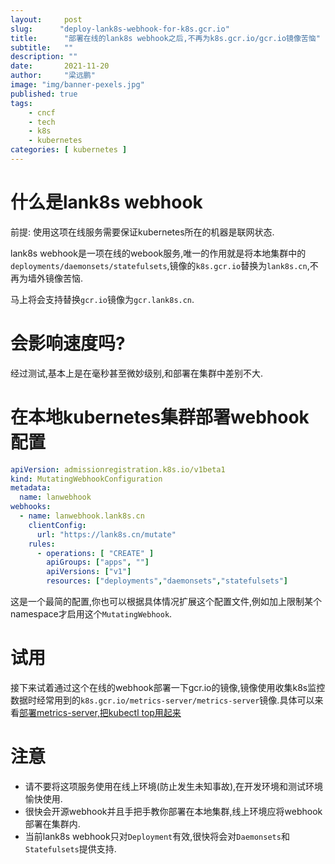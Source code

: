 ```yaml
---
layout:     post 
slug:      "deploy-lank8s-webhook-for-k8s.gcr.io"
title:      "部署在线的lank8s webhook之后,不再为k8s.gcr.io/gcr.io镜像苦恼"
subtitle:   ""
description: ""
date:       2021-11-20
author:     "梁远鹏"
image: "img/banner-pexels.jpg"
published: true
tags:
    - cncf 
    - tech
    - k8s
    - kubernetes
categories: [ kubernetes ]
---
```


# 什么是lank8s webhook  

前提: 使用这项在线服务需要保证kubernetes所在的机器是联网状态.

lank8s webhook是一项在线的webook服务,唯一的作用就是将本地集群中的`deployments/daemonsets/statefulsets`,镜像的`k8s.gcr.io`替换为`lank8s.cn`,不再为墙外镜像苦恼.    

马上将会支持替换`gcr.io`镜像为`gcr.lank8s.cn`.

# 会影响速度吗?  

经过测试,基本上是在毫秒甚至微妙级别,和部署在集群中差别不大.

# 在本地kubernetes集群部署webhook配置  

```yaml
apiVersion: admissionregistration.k8s.io/v1beta1
kind: MutatingWebhookConfiguration
metadata:
  name: lanwebhook
webhooks:
  - name: lanwebhook.lank8s.cn
    clientConfig:
      url: "https://lank8s.cn/mutate"
    rules:
      - operations: [ "CREATE" ]
        apiGroups: ["apps", ""]
        apiVersions: ["v1"]
        resources: ["deployments","daemonsets","statefulsets"]
```  

这是一个最简的配置,你也可以根据具体情况扩展这个配置文件,例如加上限制某个namespace才启用这个`MutatingWebhook`.    

# 试用  

接下来试着通过这个在线的webhook部署一下gcr.io的镜像,镜像使用收集k8s监控数据时经常用到的`k8s.gcr.io/metrics-server/metrics-server`镜像.具体可以来看[部署metrics-server,把kubectl top用起来](https://liangyuanpeng.com/post/cncf-kubernetes/deploy-metrics-server-for-kubectl-top/)

# 注意  

- 请不要将这项服务使用在线上环境(防止发生未知事故),在开发环境和测试环境愉快使用.  
- 很快会开源webhook并且手把手教你部署在本地集群,线上环境应将webhook部署在集群内.
- 当前lank8s webhook只对`Deployment`有效,很快将会对`Daemonsets`和`Statefulsets`提供支持.